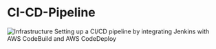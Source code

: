 # CI-CD-Pipeline
![Infrastructure](https://d2908q01vomqb2.cloudfront.net/7719a1c782a1ba91c031a682a0a2f8658209adbf/2019/10/20/Diagram2.png)
Setting up a CI/CD pipeline by integrating Jenkins with AWS CodeBuild and AWS CodeDeploy
